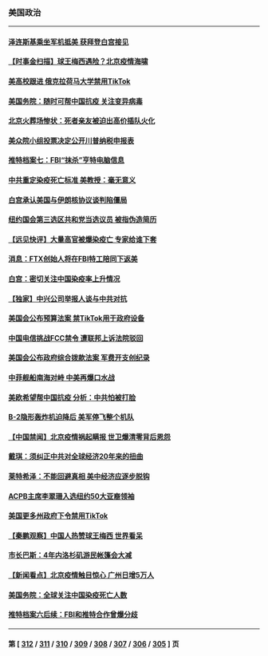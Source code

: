 ### 美国政治
---
#### [泽连斯基乘坐军机抵美 获拜登白宫接见](../../pages/ncid1078159/n13889215.md) 
#### [【时事金扫描】球王梅西遇险？北京疫情海啸](../../pages/ncid1078159/n13889118.md) 
#### [美高校跟进 俄克拉荷马大学禁用TikTok](../../pages/ncid1078159/n13889148.md) 
#### [美国务院：随时可帮中国抗疫 关注变异病毒](../../pages/ncid1078159/n13889183.md) 
#### [北京火葬场惨状：死者亲友被迫出高价插队火化](../../pages/ncid1078159/n13889069.md) 
#### [美众院小组投票决定公开川普纳税申报表](../../pages/ncid1078159/n13888907.md) 
#### [推特档案七：FBI“抹杀”亨特电脑信息](../../pages/ncid1078159/n13888824.md) 
#### [中共重定染疫死亡标准 美教授：毫无意义](../../pages/ncid1078159/n13888721.md) 
#### [白宫承认美国与伊朗核协议谈判陷僵局](../../pages/ncid1078159/n13888676.md) 
#### [纽约国会第三选区共和党当选议员 被指伪造简历](../../pages/ncid1078159/n13888754.md) 
#### [【远见快评】大量高官被爆染疫亡 专家给谁下套](../../pages/ncid1078159/n13888558.md) 
#### [消息：FTX创始人将在FBI特工陪同下返美](../../pages/ncid1078159/n13888648.md) 
#### [白宫：密切关注中国染疫率上升情况](../../pages/ncid1078159/n13888511.md) 
#### [【独家】中兴公司举报人谈与中共对抗](../../pages/ncid1078159/n13888499.md) 
#### [美国会公布预算法案 禁TikTok用于政府设备](../../pages/ncid1078159/n13888456.md) 
#### [中国电信挑战FCC禁令 遭联邦上诉法院驳回](../../pages/ncid1078159/n13888488.md) 
#### [美国会公布政府综合拨款法案 军费开支创纪录](../../pages/ncid1078159/n13888424.md) 
#### [中菲舰船南海对峙 中美再爆口水战](../../pages/ncid1078159/n13888425.md) 
#### [美欧希望帮中国抗疫 分析：中共怕被打脸](../../pages/ncid1078159/n13888404.md) 
#### [B-2隐形轰炸机迫降后 美军停飞整个机队](../../pages/ncid1078159/n13888113.md) 
#### [【中国禁闻】北京疫情祸起瞒报 世卫爆清零背后恩怨](../../pages/ncid1078159/n13887848.md) 
#### [戴琪：须纠正中共对全球经济20年来的扭曲](../../pages/ncid1078159/n13888095.md) 
#### [莱特希泽：不能回避真相 美中经济应逐步脱钩](../../pages/ncid1078159/n13887856.md) 
#### [ACPB主席李翠珊入选纽约50大亚裔领袖](../../pages/ncid1078159/n13888039.md) 
#### [美国更多州政府下令禁用TikTok](../../pages/ncid1078159/n13887907.md) 
#### [【秦鹏观察】中国人热赞球王梅西 世界看呆](../../pages/ncid1078159/n13887853.md) 
#### [市长巴斯：4年内洛杉矶游民帐篷会大减](../../pages/ncid1078159/n13887909.md) 
#### [【新闻看点】北京疫情触目惊心 广州日增5万人](../../pages/ncid1078159/n13887857.md) 
#### [美国务院：全球关注中国染疫死亡人数](../../pages/ncid1078159/n13887864.md) 
#### [推特档案六后续：FBI和推特合作曾爆分歧](../../pages/ncid1078159/n13887792.md) 

---
#### 第 [ [312](./312.md) / [311](./311.md) / [310](./310.md) / [309](./309.md) / [308](./308.md) / [307](./307.md) / [306](./306.md) / [305](./305.md) ] 页
